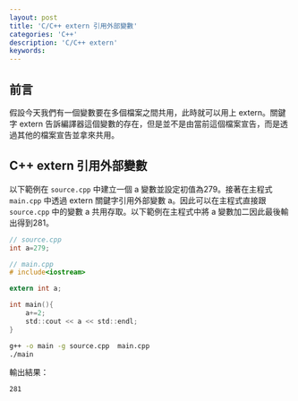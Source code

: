 ```yaml
---
layout: post
title: 'C/C++ extern 引用外部變數'
categories: 'C++'
description: 'C/C++ extern'
keywords: 
---
```


## 前言
假設今天我們有一個變數要在多個檔案之間共用，此時就可以用上 extern。關鍵字 extern 告訴編譯器這個變數的存在，但是並不是由當前這個檔案宣告，而是透過其他的檔案宣告並拿來共用。


## C++ extern 引用外部變數
以下範例在 `source.cpp` 中建立一個 a 變數並設定初值為279。接著在主程式 `main.cpp` 中透過 extern 關鍵字引用外部變數 a。因此可以在主程式直接跟 `source.cpp` 中的變數 a 共用存取。以下範例在主程式中將 a 變數加二因此最後輸出得到281。

```c
// source.cpp
int a=279;
```

```c
// main.cpp
# include<iostream>

extern int a;

int main(){
    a+=2;
    std::cout << a << std::endl;
}
```

```sh
g++ -o main -g source.cpp  main.cpp
./main
```

輸出結果：
```
281
```
